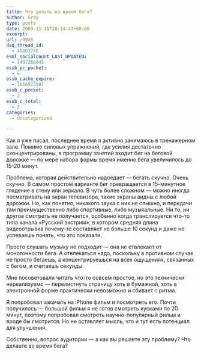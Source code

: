 ```yaml
---
title: Что делать во время бега?
author: Gray
type: posts
date: 2009-11-15T20:14:43+00:00
excerpt:
url: /9945
dsq_thread_id:
  - 45803778
esml_socialcount_LAST_UPDATED:
  - 1497268445
essb_pc_pocket:
  - 6
essb_cache_expire:
  - 1616923507
essb_c_pocket:
  - 2
essb_c_total:
  - 2
categories:
  - Uncategorized

---
```








Как я уже писал, последнее время я активно занимаюсь в тренажерном зале. Помимо силовых упражнений, где усилия достаточно сконцентрированы, в программу занятий входит бег на беговой дорожке &#8212; по мере набора формы время именно бега увеличилось до 15-20 минут.

Проблема, которая действительно надоедает &#8212; бегать скучно. Очень скучно. В самом простом варианте бег превращается в 15-минутное глядение в стену или зеркало. В чуть более сложном &#8212; можно иногда посматривать на экран телевизора, такие экраны видны с любой дорожки. Но, как понятно, никакого звука с них не слышно, и передачи там преимущественно либо спортивные, либо музыкальные. Ни то, ни другое смотреть не получается, особенно когда транслируется что-то типа канала &#171;Русский экстрим&#187;, в котором средняя длина видеоотрывка почему-то составляет не больше 10 секунд и даже не успеваешь понять, что это показали.

Просто слушать музыку не подходит &#8212; она не отвлекает от монотонности бега. А отвлекаться надо, поскольку в противном случае не просто бегаешь, а концентрируешься на всех ощущениях, связанных с бегом, и считаешь секунды.

Мне посоветовали читать что-то совсем простое, но это технически нереализуемо &#8212; перелистнуть страницу хоть в бумажной, хоть в электронной форме практически невозможно и сбивает с ритма.

Я попробовал закачать на iPhone фильм и посмотреть его. Почти получилось &#8212; большой фильм я не готов смотреть кусками по 20 минут, поэтому попробовал смотреть научно-популярный фильм и вроде бы смотрится. Но не оставляет мысль, что и тут есть потенциал для улучшения.

Собственно, вопрос аудитории &#8212; а как вы решаете эту проблему? Что делаете во время бега?